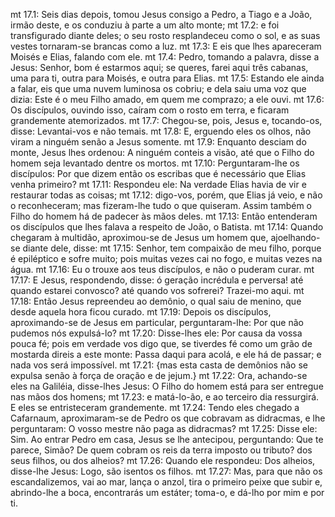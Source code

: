 mt 17.1: Seis dias depois, tomou Jesus consigo a Pedro, a Tiago e a João, irmão deste, e os conduziu à parte a um alto monte;
mt 17.2: e foi transfigurado diante deles; o seu rosto resplandeceu como o sol, e as suas vestes tornaram-se brancas como a luz.
mt 17.3: E eis que lhes apareceram Moisés e Elias, falando com ele.
mt 17.4: Pedro, tomando a palavra, disse a Jesus: Senhor, bom é estarmos aqui; se queres, farei aqui três cabanas, uma para ti, outra para Moisés, e outra para Elias.
mt 17.5: Estando ele ainda a falar, eis que uma nuvem luminosa os cobriu; e dela saiu uma voz que dizia: Este é o meu Filho amado, em quem me comprazo; a ele ouvi.
mt 17.6: Os discípulos, ouvindo isso, caíram com o rosto em terra, e ficaram grandemente atemorizados.
mt 17.7: Chegou-se, pois, Jesus e, tocando-os, disse: Levantai-vos e não temais.
mt 17.8: E, erguendo eles os olhos, não viram a ninguém senão a Jesus somente.
mt 17.9: Enquanto desciam do monte, Jesus lhes ordenou: A ninguém conteis a visão, até que o Filho do homem seja levantado dentre os mortos.
mt 17.10: Perguntaram-lhe os discípulos: Por que dizem então os escribas que é necessário que Elias venha primeiro?
mt 17.11: Respondeu ele: Na verdade Elias havia de vir e restaurar todas as coisas;
mt 17.12: digo-vos, porém, que Elias já veio, e não o reconheceram; mas fizeram-lhe tudo o que quiseram. Assim também o Filho do homem há de padecer às mãos deles.
mt 17.13: Então entenderam os discípulos que lhes falava a respeito de João, o Batista.
mt 17.14: Quando chegaram à multidão, aproximou-se de Jesus um homem que, ajoelhando-se diante dele, disse:
mt 17.15: Senhor, tem compaixão de meu filho, porque é epiléptico e sofre muito; pois muitas vezes cai no fogo, e muitas vezes na água.
mt 17.16: Eu o trouxe aos teus discípulos, e não o puderam curar.
mt 17.17: E Jesus, respondendo, disse: ó geração incrédula e perversa! até quando estarei convosco? até quando vos sofrerei? Trazei-mo aqui.
mt 17.18: Então Jesus repreendeu ao demônio, o qual saiu de menino, que desde aquela hora ficou curado.
mt 17.19: Depois os discípulos, aproximando-se de Jesus em particular, perguntaram-lhe: Por que não pudemos nós expulsá-lo?
mt 17.20: Disse-lhes ele: Por causa da vossa pouca fé; pois em verdade vos digo que, se tiverdes fé como um grão de mostarda direis a este monte: Passa daqui para acolá, e ele há de passar; e nada vos será impossível.
mt 17.21: {mas esta casta de demônios não se expulsa senão à força de oração e de jejum.}
mt 17.22: Ora, achando-se eles na Galiléia, disse-lhes Jesus: O Filho do homem está para ser entregue nas mãos dos homens;
mt 17.23: e matá-lo-ão, e ao terceiro dia ressurgirá. E eles se entristeceram grandemente.
mt 17.24: Tendo eles chegado a Cafarnaum, aproximaram-se de Pedro os que cobravam as didracmas, e lhe perguntaram: O vosso mestre não paga as didracmas?
mt 17.25: Disse ele: Sim. Ao entrar Pedro em casa, Jesus se lhe antecipou, perguntando: Que te parece, Simão? De quem cobram os reis da terra imposto ou tributo? dos seus filhos, ou dos alheios?
mt 17.26: Quando ele respondeu: Dos alheios, disse-lhe Jesus: Logo, são isentos os filhos.
mt 17.27: Mas, para que não os escandalizemos, vai ao mar, lança o anzol, tira o primeiro peixe que subir e, abrindo-lhe a boca, encontrarás um estáter; toma-o, e dá-lho por mim e por ti.
